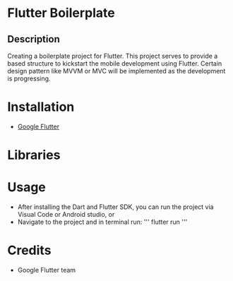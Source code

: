 # Flutter Boilerplate

## Description

Creating a boilerplate project for Flutter. This project
serves to provide a based structure to kickstart the mobile
development using Flutter. Certain design pattern like MVVM
or MVC will be implemented as the development is progressing.

# Installation

- [Google Flutter](https://flutter.dev/docs/get-started/install)

# Libraries

# Usage

- After installing the Dart and Flutter SDK, you can run
  the project via Visual Code or Android studio, or
- Navigate to the project and in terminal run:
  '''
  flutter run
  '''

# Credits

- Google Flutter team
